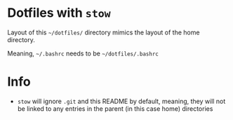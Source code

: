 # Dotfiles with `stow`

Layout of this `~/dotfiles/` directory mimics the layout of the home directory.

Meaning, `~/.bashrc` needs to be `~/dotfiles/.bashrc`

# Info
- `stow` will ignore `.git` and this README by default, meaning, they will not be linked to any entries in the parent (in this case home) directories
